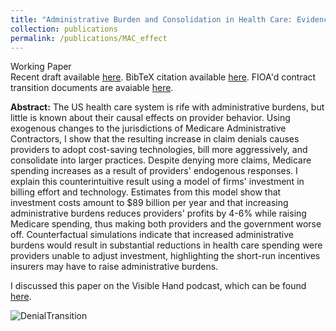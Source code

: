 ```yaml
---
title: "Administrative Burden and Consolidation in Health Care: Evidence from Medicare Contractor Transitions"
collection: publications
permalink: /publications/MAC_effect
---
```

Working Paper<br>
Recent draft available [here](https://rileyleague.github.io/files/MAC_transitions.pdf). BibTeX citation available [here](https://rileyleague.github.io/bibfiles/league2023administrative.md). FIOA'd contract transition documents are avaiable [here](https://www.dropbox.com/scl/fi/11jm7nhwuxj0qxqaynmug/Transition_Plans.zip?rlkey=qv2jru5l8f12ghxmmkotf52nv&dl=0).

**Abstract:** The US health care system is rife with administrative burdens, but little is known about their causal effects on provider behavior. Using exogenous changes to the jurisdictions of Medicare Administrative Contractors, I show that the resulting increase in claim denials causes providers to adopt cost-saving technologies, bill more aggressively, and consolidate into larger practices. Despite denying more claims, Medicare spending increases as a result of providers' endogenous responses. I explain this counterintuitive result using a model of firms' investment in billing effort and technology. Estimates from this model show that investment costs amount to \$89 billion per year and that increasing administrative burdens reduces providers' profits by 4-6% while raising Medicare spending, thus making both providers and the government worse off. Counterfactual simulations indicate that increased administrative burdens would result in substantial reductions in health care spending were providers unable to adjust investment, highlighting the short-run incentives insurers may have to raise administrative burdens.

I discussed this paper on the Visible Hand podcast, which can be found [here](https://www.thevisiblehand.uk/episodes/episode-52).

![DenialTransition](https://rileyleague.github.io/images/transition_deny.png)
